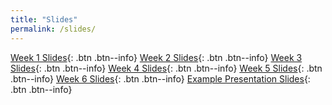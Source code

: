```yaml
---
title: "Slides"
permalink: /slides/
---
```


[Week 1 Slides](https://stevebholt.github.io/rpad399/assets/documents/week1.pdf){: .btn .btn--info} [Week 2 Slides](https://stevebholt.github.io/rpad399/assets/documents/week2.pdf){: .btn .btn--info} [Week 3 Slides](https://stevebholt.github.io/rpad399/assets/documents/week3.pdf){: .btn .btn--info} [Week 4 Slides](https://stevebholt.github.io/rpad399/assets/documents/week4.pdf){: .btn .btn--info} [Week 5 Slides](https://stevebholt.github.io/rpad399/assets/documents/week5.pdf){: .btn .btn--info} [Week 6 Slides](https://stevebholt.github.io/rpad399/assets/documents/week6.pdf){: .btn .btn--info} [Example Presentation Slides](https://stevebholt.github.io/rpad399/assets/documents/aefp_slides.pdf){: .btn .btn--info} 